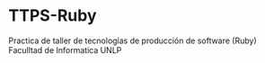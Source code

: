 # TTPS-Ruby
Practica de taller de tecnologías de producción de software (Ruby)
Faculltad de Informatica UNLP
